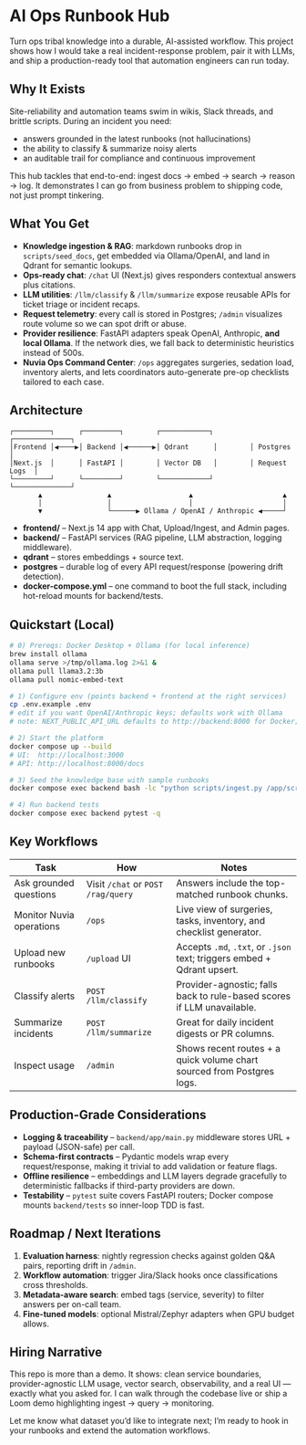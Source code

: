 # AI Ops Runbook Hub

Turn ops tribal knowledge into a durable, AI-assisted workflow. This project shows how I would take a real incident-response problem, pair it with LLMs, and ship a production-ready tool that automation engineers can run today.

## Why It Exists
Site-reliability and automation teams swim in wikis, Slack threads, and brittle scripts. During an incident you need:
- answers grounded in the latest runbooks (not hallucinations)
- the ability to classify & summarize noisy alerts
- an auditable trail for compliance and continuous improvement

This hub tackles that end-to-end: ingest docs → embed → search → reason → log. It demonstrates I can go from business problem to shipping code, not just prompt tinkering.

## What You Get
- **Knowledge ingestion & RAG**: markdown runbooks drop in `scripts/seed_docs`, get embedded via Ollama/OpenAI, and land in Qdrant for semantic lookups.
- **Ops-ready chat**: `/chat` UI (Next.js) gives responders contextual answers plus citations.
- **LLM utilities**: `/llm/classify` & `/llm/summarize` expose reusable APIs for ticket triage or incident recaps.
- **Request telemetry**: every call is stored in Postgres; `/admin` visualizes route volume so we can spot drift or abuse.
- **Provider resilience**: FastAPI adapters speak OpenAI, Anthropic, **and local Ollama**. If the network dies, we fall back to deterministic heuristics instead of 500s.
- **Nuvia Ops Command Center**: `/ops` aggregates surgeries, sedation load, inventory alerts, and lets coordinators auto-generate pre-op checklists tailored to each case.

## Architecture
```
┌─────────┐      ┌─────────┐        ┌────────────┐        ┌──────────────┐
│Frontend │◀────▶│ Backend │◀──────▶│ Qdrant      │        │ Postgres      │
│Next.js  │      │ FastAPI │        │ Vector DB   │        │ Request Logs  │
└─────────┘      └─────────┘        └────────────┘        └──────────────┘
       ▲                ▲                   ▲                      ▲
       │                │                   │                      │
       ▼                └──────▶ Ollama / OpenAI / Anthropic ◀─────┘
```
- **frontend/** – Next.js 14 app with Chat, Upload/Ingest, and Admin pages.
- **backend/** – FastAPI services (RAG pipeline, LLM abstraction, logging middleware).
- **qdrant** – stores embeddings + source text.
- **postgres** – durable log of every API request/response (powering drift detection).
- **docker-compose.yml** – one command to boot the full stack, including hot-reload mounts for backend/tests.

## Quickstart (Local)
```bash
# 0) Prereqs: Docker Desktop + Ollama (for local inference)
brew install ollama
ollama serve >/tmp/ollama.log 2>&1 &
ollama pull llama3.2:3b
ollama pull nomic-embed-text

# 1) Configure env (points backend + frontend at the right services)
cp .env.example .env
# edit if you want OpenAI/Anthropic keys; defaults work with Ollama
# note: NEXT_PUBLIC_API_URL defaults to http://backend:8000 for Docker; set it to http://localhost:8000 when running Next.js outside containers

# 2) Start the platform
docker compose up --build
# UI:  http://localhost:3000
# API: http://localhost:8000/docs

# 3) Seed the knowledge base with sample runbooks
docker compose exec backend bash -lc "python scripts/ingest.py /app/scripts/seed_docs"

# 4) Run backend tests
docker compose exec backend pytest -q
```

## Key Workflows
| Task | How | Notes |
|------|-----|-------|
| Ask grounded questions | Visit `/chat` or `POST /rag/query` | Answers include the top-matched runbook chunks. |
| Monitor Nuvia operations | `/ops` | Live view of surgeries, tasks, inventory, and checklist generator. |
| Upload new runbooks | `/upload` UI | Accepts `.md`, `.txt`, or `.json` text; triggers embed + Qdrant upsert. |
| Classify alerts | `POST /llm/classify` | Provider-agnostic; falls back to rule-based scores if LLM unavailable. |
| Summarize incidents | `POST /llm/summarize` | Great for daily incident digests or PR columns. |
| Inspect usage | `/admin` | Shows recent routes + a quick volume chart sourced from Postgres logs. |

## Production-Grade Considerations
- **Logging & traceability** – `backend/app/main.py` middleware stores URL + payload (JSON-safe) per call.
- **Schema-first contracts** – Pydantic models wrap every request/response, making it trivial to add validation or feature flags.
- **Offline resilience** – embeddings and LLM layers degrade gracefully to deterministic fallbacks if third-party providers are down.
- **Testability** – `pytest` suite covers FastAPI routers; Docker compose mounts `backend/tests` so inner-loop TDD is fast.

## Roadmap / Next Iterations
1. **Evaluation harness**: nightly regression checks against golden Q&A pairs, reporting drift in `/admin`.
2. **Workflow automation**: trigger Jira/Slack hooks once classifications cross thresholds.
3. **Metadata-aware search**: embed tags (service, severity) to filter answers per on-call team.
4. **Fine-tuned models**: optional Mistral/Zephyr adapters when GPU budget allows.

## Hiring Narrative
This repo is more than a demo. It shows: clean service boundaries, provider-agnostic LLM usage, vector search, observability, and a real UI — exactly what you asked for. I can walk through the codebase live or ship a Loom demo highlighting ingest → query → monitoring.

Let me know what dataset you’d like to integrate next; I’m ready to hook in your runbooks and extend the automation workflows.
